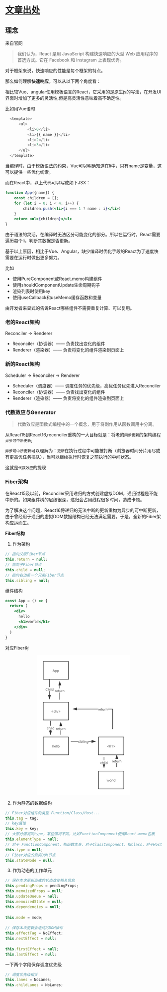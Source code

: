 # [文章出处](https://react.iamkasong.com/preparation/idea.html#%E7%90%86%E8%A7%A3-%E9%80%9F%E5%BA%A6%E5%BF%AB)

## 理念
来自官网
> 我们认为，React 是用 JavaScript 构建快速响应的大型 Web 应用程序的首选方式。它在 Facebook 和 Instagram 上表现优秀。


对于框架来说，快速响应的性能是每个框架的特点。

那么如何理解**快速响应**。可以从以下两个角度看：

相比较Vue、angular使用模板语言的React，它采用的是原生js的写法，在开发UI界面时增加了更多的灵活性,但是高灵活性意味着高不确定性。

比如用Vue语句
```js
  <template>
      <ul>
          <li>0</li>
          <li>{{ name }}</li>
          <li>2</li>
          <li>3</li>
      </ul>
  </template>
```

当编译时，由于模版语法的约束，Vue可以明确知道在li中，只有name是变量，这可以提供一些优化线索。

而在React中，以上代码可以写成如下JSX：

```jsx
function App({name}) {
    const children = [];
    for (let i = 0; i < 4; i++) {
        children.push(<li>{i === 1 ? name : i}</li>)
    }
    return <ul>{children}</ul>
}
```

由于语法的灵活，在编译时无法区分可能变化的部分。所以在运行时，React需要遍历每个li，判断其数据是否更新。

基于以上原因，相比于Vue、Angular，缺少编译时优化手段的React为了速度快需要在运行时做出更多努力。

比如

- 使用PureComponent或React.memo构建组件
- 使用shouldComponentUpdate生命周期钩子
- 渲染列表时使用key
- 使用useCallback和useMemo缓存函数和变量

由开发者来显式的告诉React哪些组件不需要重复计算、可以复用。


### 老的React架构

Reconciler -> Renderer

- Reconciler（协调器）—— 负责找出变化的组件
- Renderer（渲染器）—— 负责将变化的组件渲染到页面上

### 新的React架构

Scheduler -> Reconciler -> Renderer

- Scheduler（调度器）—— 调度任务的优先级，高优任务优先进入Reconciler
- Reconciler（协调器）—— 负责找出变化的组件
- Renderer（渲染器）—— 负责将变化的组件渲染到页面上

### 代数效应与Generator
> 代数效应是函数式编程中的一个概念，用于将副作用从函数调用中分离。

从React15到React16,reconciler重构的一大目标就是：将老的`同步更新`的架构编程`异步可中断更新`;

`异步可中断更新`可以理解为：`更新`在执行过程中可能被打断（浏览器时间分片用尽或有更高优任务插队），当可以继续执行时恢复之前执行的中间状态。

这就是`代数效应`的提现


### Fiber架构

在React15及以前，Reconciler采用递归的方式创建虚拟DOM，递归过程是不能中断的。如果组件树的层级很深，递归会占用线程很多时间，造成卡顿。

为了解决这个问题，React16将递归的无法中断的更新重构为异步的可中断更新，由于曾经用于递归的虚拟DOM数据结构已经无法满足需要。于是，全新的Fiber架构应运而生。

**Fiber结构**

1. 作为架构
```js
// 指向父级Fiber节点
this.return = null;
// 指向子Fiber节点
this.child = null;
// 指向右边第一个兄弟Fiber节点
this.sibling = null;
```

组件结构
```jsx
const App = () => {
  return (
    <div>
      hello
      <h1>world</h1>
    </div>
  )
}
```
对应Fiber树
<div align="center">
   <img src="../../assets/fiber.png" width = "300" alt="" align=center />
</div>

2. 作为静态的数据结构
```js
// Fiber对应组件的类型 Function/Class/Host...
this.tag = tag;
// key属性
this.key = key;
// 大部分情况同type，某些情况不同，比如FunctionComponent使用React.memo包裹
this.elementType = null;
// 对于 FunctionComponent，指函数本身，对于ClassComponent，指class，对于HostComponent，指DOM节点tagName
this.type = null;
// Fiber对应的真实DOM节点
this.stateNode = null;
```

3. 作为动态的工作单元
```js
// 保存本次更新造成的状态改变相关信息
this.pendingProps = pendingProps;
this.memoizedProps = null;
this.updateQueue = null;
this.memoizedState = null;
this.dependencies = null;

this.mode = mode;

// 保存本次更新会造成的DOM操作
this.effectTag = NoEffect;
this.nextEffect = null;

this.firstEffect = null;
this.lastEffect = null;
```

一下两个字段保存调度优先级
```js
// 调度优先级相关
this.lanes = NoLanes;
this.childLanes = NoLanes;
```

